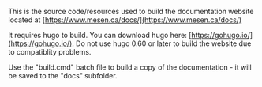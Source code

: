 This is the source code/resources used to build the documentation website located at [https://www.mesen.ca/docs/](https://www.mesen.ca/docs/)

It requires hugo to build.  You can download  hugo here: [https://gohugo.io/](https://gohugo.io/). Do not use hugo 0.60 or later to build the website due to compatiblity problems.

Use the "build.cmd" batch file to build a copy of the documentation - it will be saved to the "docs" subfolder.